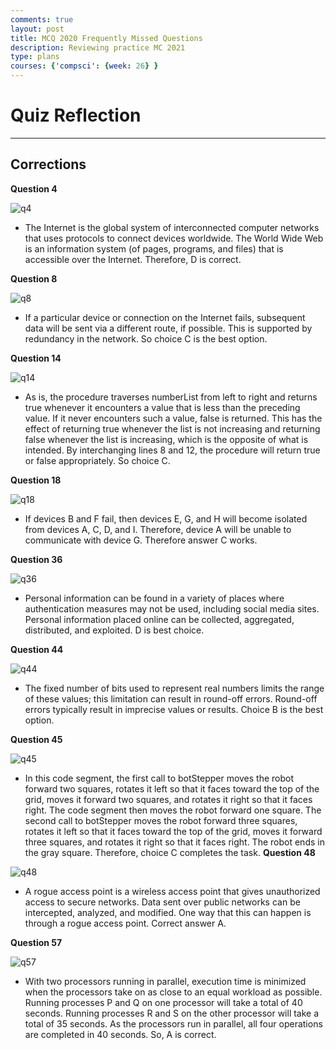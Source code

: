```yaml
---
comments: true
layout: post
title: MCQ 2020 Frequently Missed Questions
description: Reviewing practice MC 2021
type: plans
courses: {'compsci': {week: 26} }
---
```


# Quiz Reflection

------------------------------------------------------------

## Corrections


**Question 4**

![q4](https://files.catbox.moe/ghceyf.png)

- The Internet is the global system of interconnected computer networks that uses protocols to connect devices worldwide. The World Wide Web is an information system (of pages, programs, and files) that is accessible over the Internet. Therefore, D is correct.

**Question 8**

![q8](https://files.catbox.moe/r48q69.png)

- If a particular device or connection on the Internet fails, subsequent data will be sent via a different route, if possible. This is supported by redundancy in the network. So choice C is the best option.

**Question 14**

![q14](https://files.catbox.moe/mek3n6.png)

- As is, the procedure traverses numberList from left to right and returns true whenever it encounters a value that is less than the preceding value. If it never encounters such a value, false is returned. This has the effect of returning true whenever the list is not increasing and returning false whenever the list is increasing, which is the opposite of what is intended. By interchanging lines 8 and 12, the procedure will return true or false appropriately. So choice C.

**Question 18**

![q18](https://files.catbox.moe/9721na.png)

- If devices B and F fail, then devices E, G, and H will become isolated from devices A, C, D, and I. Therefore, device A will be unable to communicate with device G. Therefore answer C works.

**Question 36**

![q36](https://files.catbox.moe/niozkn.png)

- Personal information can be found in a variety of places where authentication measures may not be used, including social media sites. Personal information placed online can be collected, aggregated, distributed, and exploited. D is best choice.

**Question 44**

![q44](https://files.catbox.moe/1yeajv.png)

- The fixed number of bits used to represent real numbers limits the range of these values; this limitation can result in round-off errors. Round-off errors typically result in imprecise values or results. Choice B is the best option.

**Question 45**

![q45](https://files.catbox.moe/prirp4.png)

- In this code segment, the first call to botStepper moves the robot forward two squares, rotates it left so that it faces toward the top of the grid, moves it forward two squares, and rotates it right so that it faces right. The code segment then moves the robot forward one square. The second call to botStepper moves the robot forward three squares, rotates it left so that it faces toward the top of the grid, moves it forward three squares, and rotates it right so that it faces right. The robot ends in the gray square. Therefore, choice C completes the task.
**Question 48**

![q48](https://files.catbox.moe/22j0qh.png)

- A rogue access point is a wireless access point that gives unauthorized access to secure networks. Data sent over public networks can be intercepted, analyzed, and modified. One way that this can happen is through a rogue access point. Correct answer A.

**Question 57**

![q57](https://files.catbox.moe/xkbae9.png)

- With two processors running in parallel, execution time is minimized when the processors take on as close to an equal workload as possible. Running processes P and Q on one processor will take a total of 40 seconds. Running processes R and S on the other processor will take a total of 35 seconds. As the processors run in parallel, all four operations are completed in 40 seconds. So, A is correct.
